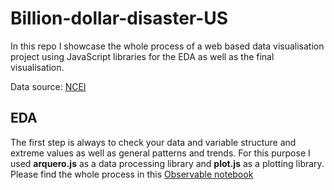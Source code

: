 # Billion-dollar-disaster-US

In this repo I showcase the whole process of a web based data visualisation project using JavaScript libraries for the EDA as well as the final visualisation. 

Data source: [NCEI](https://www.ncei.noaa.gov/access/billions/events/US/1980-2023?disasters[]=all-disasters)

## EDA

The first step is always to check your data and variable structure and extreme values as well as general patterns and trends. For this purpose I used **arquero.js** as a data processing library and **plot.js** as a plotting library. Please find the whole process in this [Observable notebook](https://observablehq.com/@sandraviz/billion-dollar-disasters-arquero-js-plot-js?collection=@sandraviz/billion-dollar-disaster) 


